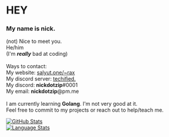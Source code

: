 # HEY
### My name is nick.
(not) Nice to meet you. 
<br>
He/him
<br>
(I'm ***really*** bad at coding)
<br>
<br>
Ways to contact:
<br>
My website: [salyut.one/~rax](https://salyut.one/~rax "secret message: I hate you")
<br>
My discord server: [techified.](https://discord.gg/SmKMVX4Rsy "this is a great server")
<br>
My discord: **nickdotzip**#0001
<br>
My email: **nickdotzip**@pm.me
<br>
<br>
I am currently learning **Golang**. I'm not very good at it. 
<br>
Feel free to commit to my projects or reach out to help/teach me.

[![GitHub Stats](https://github-readme-stats.vercel.app/api/?username=raxader&count_private=true&theme=tokyonight&showicons=true)]()
<br>
[![Language Stats](https://github-readme-stats.vercel.app/api/top-langs/?username=raxader&langs_count=5&theme=tokyonight)]()
